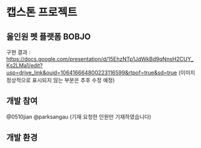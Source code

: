 # 캡스톤 프로젝트

## 올인원 펫 플랫폼 BOBJO
구현 결과 : https://docs.google.com/presentation/d/15EhzNTp1JdWkBd9qNnsH2CUY_Ks2LMa1/edit?usp=drive_link&ouid=106416664800223116599&rtpof=true&sd=true
(이미지 정상적으로 표시되지 않는 부분은 추후 수정 예정)

## 개발 참여
@0510jian @parksangau (기재 요청한 인원만 기재하였습니다)

## 개발 환경
